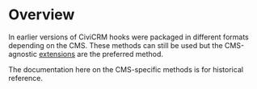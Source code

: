# Overview

In earlier versions of CiviCRM hooks were packaged in different formats depending on the CMS.  These methods can still be used but the CMS-agnostic [extensions](/extensions/index.md) are the preferred method.

The documentation here on the CMS-specific methods is for historical reference.
